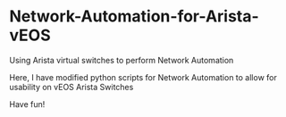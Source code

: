 # Network-Automation-for-Arista-vEOS
Using Arista virtual switches to perform Network Automation

Here, I have modified python scripts for Network Automation to allow for usability on vEOS Arista Switches

Have fun!
